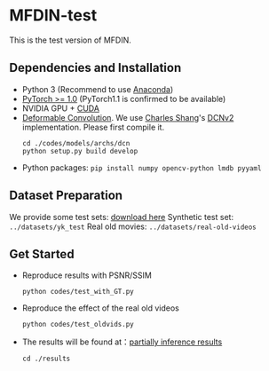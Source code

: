 # MFDIN-test
This is the test version of MFDIN. 

## Dependencies and Installation

- Python 3 (Recommend to use [Anaconda](https://www.anaconda.com/download/#linux))
- [PyTorch >= 1.0](https://pytorch.org/)   (PyTorch1.1 is confirmed to be available)
- NVIDIA GPU + [CUDA](https://developer.nvidia.com/cuda-downloads)
- [Deformable Convolution](https://arxiv.org/abs/1703.06211). We use [Charles Shang](https://github.com/CharlesShang)'s [DCNv2](https://github.com/CharlesShang/DCNv2) implementation. Please first compile it.
  ```
  cd ./codes/models/archs/dcn
  python setup.py build develop
  ```
- Python packages: `pip install numpy opencv-python lmdb pyyaml`

## Dataset Preparation
We provide some test sets:  [download here](https://drive.google.com/drive/folders/1RjQQW8wO4FPX__srzMqAAZNzHs8-oL64?usp=sharing)
Synthetic test set:  ```../datasets/yk_test```
Real old movies:  ```../datasets/real-old-videos```

## Get Started
- Reproduce results with PSNR/SSIM
  ```
  python codes/test_with_GT.py
  ```

- Reproduce the effect of the real old videos
  ```
  python codes/test_oldvids.py
  ```

- The results will be found at：[partially inference results](https://drive.google.com/drive/folders/1n_5mwN3I9Nexqt00qJnxw4pVmuqTD3lW?usp=sharing)
  ```
  cd ./results
  ```

